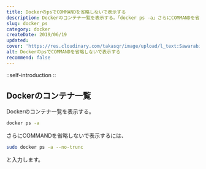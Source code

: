 ```yaml
---
title: DockerのpsでCOMMANDを省略しないで表示する
description: Dockerのコンテナ一覧を表示する。「docker ps -a」さらにCOMMANDを省略しないで表示するには、「sudo docker ps -a --no-trunc」と入力します。
slug: docker_ps
category: docker
createDate: 2019/06/19
updated: 
cover: 'https://res.cloudinary.com/takasqr/image/upload/l_text:Sawarabi%20Gothic_80_bold:DockerのpsでCOMMANDを省略しないで表示する,co_rgb:fff,w_620,c_fit/v1712091289/ogp_image_zorhlz.png'
alt: DockerのpsでCOMMANDを省略しないで表示する
recommend: false
---
```



::self-introduction
::


## Dockerのコンテナ一覧
Dockerのコンテナ一覧を表示する。

```bash
docker ps -a
```

さらにCOMMANDを省略しないで表示するには、

```bash
sudo docker ps -a --no-trunc
```

と入力します。